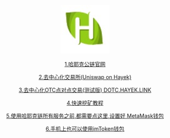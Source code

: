 


<div style="text-align:center"><a href="/cn/hayek.html" > <img src="/imgs/128.png" /></a></div>
<p align="center"><a href="/cn/hayek.html" > 1.哈耶克公链官网 </a></p>
<p align="center"><a href="/trade" target="_blank" > 2.去中心化交易所(Uniswap on Hayek) </a></p>
<p align="center"><a href="https://dotc.hayek.link" target="_blank" > 3.去中心化OTC点对点交易(测试版) DOTC.HAYEK.LINK </a></p>
<p align="center"><a href="https://miner.hayek.link" target="_blank" >4.快速挖矿教程 </a></p>
<p align="center"><a href="https://bafybeiaxgudueredfuzw43i6ckwfl645ead3w5mmxippp4p5dqnn5m7w6m.ipfs.infura-ipfs.io/cn/get.html" target="_blank" >5.使用哈耶克链所有服务之前,都需要点这里,设置好 MetaMask钱包 </a></p>
<p align="center"><a href="https://token.im/" target="_blank" >6.手机上也可以使用imToken钱包 </a></p>
